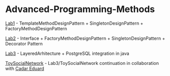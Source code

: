 # Advanced-Programming-Methods

[Lab1](https://github.com/StefanButacu/Advanced-Programming-Methods-Lab1) - TemplateMethodDesignPattern + SingletonDesignPattern + FactoryMethodDesignPattern

[Lab2](https://github.com/StefanButacu/Advanced-Programming-Methods-Lab2) - Interface + FactoryMethodDesignPattern + SingletonDesignPattern + Decorator Pattern

[Lab3](https://github.com/StefanButacu/Advanced-Programming-Methods-Lab3-ToySocialNetwork) - LayeredArhitecture + PostgreSQL integration in java

[ToySocialNetwork](https://github.com/eduardcadar/map-222-BacauValley) - Lab3/ToySocialNetwork continuation in collaboration with [Cadar Eduard](https://github.com/eduardcadar) 
